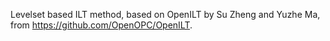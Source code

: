 Levelset based ILT method, based on OpenILT by Su Zheng and Yuzhe Ma, from https://github.com/OpenOPC/OpenILT.
